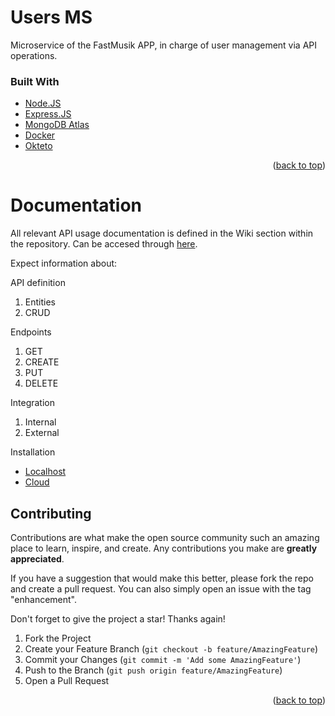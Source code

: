 # Users MS
Microservice of the FastMusik APP, in charge of user management via API operations.

### Built With

* [Node.JS](https://nodejs.org/)
* [Express.JS](https://expressjs.com/)
* [MongoDB Atlas](https://www.mongodb.com/atlas/database)
* [Docker](https://www.docker.com/)
* [Okteto](https://www.okteto.com/)

<p align="right">(<a href="#top">back to top</a>)</p>

# Documentation
All relevant API usage documentation is defined in the Wiki section within the repository. Can be accesed through [here](https://github.com/fisg4/ms-users/wiki).

Expect information about:

API definition
1. Entities
2. CRUD

Endpoints
1. GET
2. CREATE
4. PUT
5. DELETE

Integration 
1. Internal
2. External

Installation
* [Localhost](https://github.com/fisg4/ms-users/wiki/Installation#Localhost)
* [Cloud](https://github.com/fisg4/ms-users/wiki/Installation#Cloud)

<!-- CONTRIBUTING -->
## Contributing

Contributions are what make the open source community such an amazing place to learn, inspire, and create. Any contributions you make are **greatly appreciated**.

If you have a suggestion that would make this better, please fork the repo and create a pull request. You can also simply open an issue with the tag "enhancement".

Don't forget to give the project a star! Thanks again!

1. Fork the Project
2. Create your Feature Branch (`git checkout -b feature/AmazingFeature`)
3. Commit your Changes (`git commit -m 'Add some AmazingFeature'`)
4. Push to the Branch (`git push origin feature/AmazingFeature`)
5. Open a Pull Request

<p align="right">(<a href="#top">back to top</a>)</p>
